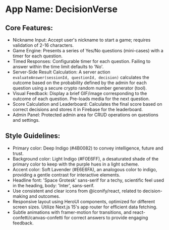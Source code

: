 # **App Name**: DecisionVerse

## Core Features:

- Nickname Input: Accept user's nickname to start a game; requires validation of 2-16 characters.
- Game Engine: Presents a series of Yes/No questions (mini-cases) with a timer for each question.
- Timed Responses: Configurable timer for each question. Failing to answer within the time limit defaults to 'No'.
- Server-Side Result Calculation: A server action `evaluateAnswer(sessionId, questionId, decision)` calculates the outcome based on the probability defined by the admin for each question using a secure crypto random number generator (tool).
- Visual Feedback: Display a brief GIF/image corresponding to the outcome of each question. Pre-loads media for the next question.
- Score Calculation and Leaderboard: Calculates the final score based on correct decisions and stores it in Firebase for the leaderboard.
- Admin Panel: Protected admin area for CRUD operations on questions and settings.

## Style Guidelines:

- Primary color: Deep Indigo (#4B0082) to convey intelligence, future and trust. 
- Background color: Light Indigo (#F0E6FF), a desaturated shade of the primary color to keep with the purple hues in a light scheme.
- Accent color: Soft Lavender (#E6E6FA), an analogous color to indigo, providing a gentle contrast for interactive elements.
- Headline font: 'Space Grotesk' sans-serif for a techy, scientific feel used in the heading, body: 'Inter', sans-serif.
- Use consistent and clear icons from @iconify/react, related to decision-making and outcomes.
- Responsive layout using HeroUI components, optimized for different screen sizes. Utilize Next.js 15's app router for efficient data fetching.
- Subtle animations with framer-motion for transitions, and react-confetti/canvas-confetti for correct answers to provide engaging feedback.